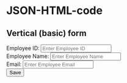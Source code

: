 # JSON-HTML-code
<!DOCTYPE html>
<!--
To change this license header, choose License Headers in Project Properties.
To change this template file, choose Tools | Templates
and open the template in the editor.
-->
<html lang="en">
<head>
<title>Bootstrap Example</title>
<meta charset="utf-8">
<meta name="viewport" content="width=device-width, initial-scale=1">
<link rel="stylesheet"
href="https://maxcdn.bootstrapcdn.com/bootstrap/3.4.1/css/bootstrap.min.css">
<script
src="https://ajax.googleapis.com/ajax/libs/jquery/3.5.1/jquery.min.js"></script>
<script
src="https://maxcdn.bootstrapcdn.com/bootstrap/3.4.1/js/bootstrap.min.js"></script>
</head>
<body>
<div class="container">
<h2>Vertical (basic) form</h2>
<form id="empForm" method="post">
<div class="form-group">
<span><label for="empId">Employee ID:</label> <label id="empIdMsg">
</label></span>
<input type="text" class="form-control" name="empId" id="empId"
placeholder="Enter Employee ID" required>
</div>
<div class="form-group">
<label for="empName">Employee Name:</label>
<input type="text" class="form-control" id="empName"
placeholder="Enter Employee Name" name="empName">
</div>
<div class="form-group">
<label for="empEmail">Email:</label>
<input type="email" class="form-control" id="empEmail"
placeholder="Enter Employee Email" name="empEmail">
</div>
<input type="button" class="btn btn-primary" id="empSave" value="Save"
onclick="saveEmployee();">
</form>
</div>

<script>

$("#empId").focus();

function validateAndGetFormData() {
var empIdVar = $("#empId").val();
if (empIdVar === "") {
alert("Employee ID Required Value");
$("#empId").focus();
return "";
}
var empNameVar = $("#empName").val();
if (empNameVar === "") {
alert("Employee Name is Required Value");
$("#empName").focus();
return "";
}
var empEmailVar = $("#empEmail").val();
if (empEmailVar === "") {
alert("Employee Email is Required Value");
$("#empEmail").focus();
return "";
}
var jsonStrObj = {
empId: empIdVar,
empName: empNameVar,
empEmail: empEmailVar,
};
return JSON.stringify(jsonStrObj);
}

function executeCommand(reqString, dbBaseUrl, apiEndPointUrl) {
var url = dbBaseUrl + apiEndPointUrl;
var jsonObj;
$.post(url, reqString, function (result) {
jsonObj = JSON.parse(result);
}).fail(function (result) {
var dataJsonObj = result.responseText;
jsonObj = JSON.parse(dataJsonObj);
});
return jsonObj;
}




// This method is used to create PUT Json request.
function createPUTRequest(connToken, jsonObj, dbName, relName) {
var putRequest = "{\n"
		+ "\"token\" : \""
		+ connToken
		+ "\","
		+ "\"dbName\": \""
		+ dbName
		+ "\",\n" + "\"cmd\" : \"PUT\",\n"
		+ "\"rel\" : \""
		+ relName + "\","
		+ "\"jsonStr\": \n"
		+ jsonObj
		+ "\n"
		+ "}";
return putRequest;
}

function resetForm() {
$("#empId").val("")
$("#empName").val("");
$("#empEmail").val("");
$("#empId").focus();
}


function saveEmployee() {
var jsonStr = validateAndGetFormData();
if (jsonStr === "") {
return;
}
var putReqStr = createPUTRequest("90938713|-31949285612019723|90946216",jsonStr, "SAMPLE", "EMP-REL");
alert(putReqStr);
jQuery.ajaxSetup({async: false});
 var resultObj = executeCommand(putReqStr,"http://api.login2explore.com:5577", "/api/iml");
alert(JSON.stringify(resultObj));
jQuery.ajaxSetup({async: true});
alert(JSON.stringify(resultObj));
resetForm();
}

</script>

</body>
</html>
